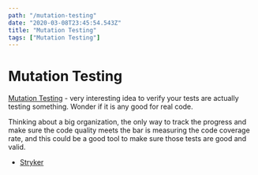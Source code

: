 ```yaml
---
path: "/mutation-testing"
date: "2020-03-08T23:45:54.543Z"
title: "Mutation Testing"
tags: ["Mutation Testing"]
---
```


# Mutation Testing

[Mutation Testing](https://www.guru99.com/mutation-testing.html) - very interesting idea to verify your tests are actually testing something. Wonder if it is any good for real code.

Thinking about a big organization, the only way to track the progress and make sure the code quality meets the bar is measuring the code coverage rate, and this could be a good tool to make sure those tests are good and valid.

- [Stryker](https://stryker-mutator.io/)
